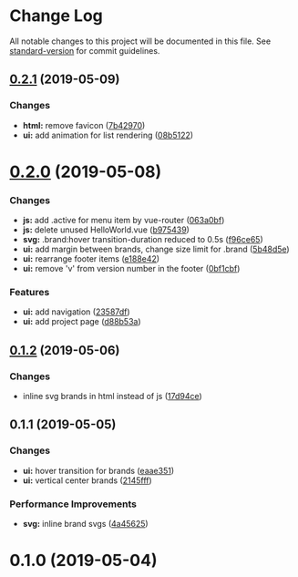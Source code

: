 # Change Log

All notable changes to this project will be documented in this file. See [standard-version](https://github.com/conventional-changelog/standard-version) for commit guidelines.

## [0.2.1](https://github.com/Redpoint1/personal-page/compare/v0.2.0...v0.2.1) (2019-05-09)


### Changes

* **html:** remove favicon ([7b42970](https://github.com/Redpoint1/personal-page/commit/7b42970))
* **ui:** add animation for list rendering ([08b5122](https://github.com/Redpoint1/personal-page/commit/08b5122))



# [0.2.0](https://github.com/Redpoint1/personal-page/compare/v0.1.2...v0.2.0) (2019-05-08)


### Changes

* **js:** add .active for menu item by vue-router ([063a0bf](https://github.com/Redpoint1/personal-page/commit/063a0bf))
* **js:** delete unused HelloWorld.vue ([b975439](https://github.com/Redpoint1/personal-page/commit/b975439))
* **svg:** .brand:hover transition-duration reduced to 0.5s ([f96ce65](https://github.com/Redpoint1/personal-page/commit/f96ce65))
* **ui:** add margin between brands, change size limit for .brand ([5b48d5e](https://github.com/Redpoint1/personal-page/commit/5b48d5e))
* **ui:** rearrange footer items ([e188e42](https://github.com/Redpoint1/personal-page/commit/e188e42))
* **ui:** remove 'v' from version number in the footer ([0bf1cbf](https://github.com/Redpoint1/personal-page/commit/0bf1cbf))


### Features

* **ui:** add navigation ([23587df](https://github.com/Redpoint1/personal-page/commit/23587df))
* **ui:** add project page ([d88b53a](https://github.com/Redpoint1/personal-page/commit/d88b53a))



## [0.1.2](https://github.com/Redpoint1/personal-page/compare/v0.1.1...v0.1.2) (2019-05-06)


### Changes

* inline svg brands in html instead of js ([17d94ce](https://github.com/Redpoint1/personal-page/commit/17d94ce))



## 0.1.1 (2019-05-05)


### Changes

* **ui:** hover transition for brands ([eaae351](https://github.com/Redpoint1/personal-page/commit/eaae351))
* **ui:** vertical center brands ([2145fff](https://github.com/Redpoint1/personal-page/commit/2145fff))


### Performance Improvements

* **svg:** inline brand svgs ([4a45625](https://github.com/Redpoint1/personal-page/commit/4a45625))



# 0.1.0 (2019-05-04)
